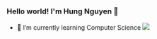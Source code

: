 ### Hello world! I'm Hung Nguyen 👋
- 🌱 I’m currently learning Computer Science
![](https://komarev.com/ghpvc/?username=hungnguyen7)
